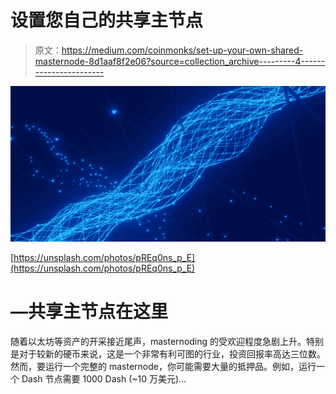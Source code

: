 # 设置您自己的共享主节点

> 原文：<https://medium.com/coinmonks/set-up-your-own-shared-masternode-8d1aaf8f2e06?source=collection_archive---------4----------------------->

![](img/1522f65a04247a9751468cf4e71b1ae5.png)

[https://unsplash.com/photos/pREq0ns_p_E](https://unsplash.com/photos/pREq0ns_p_E)

# —共享主节点在这里

随着以太坊等资产的开采接近尾声，masternoding 的受欢迎程度急剧上升。特别是对于较新的硬币来说，这是一个非常有利可图的行业，投资回报率高达三位数。然而，要运行一个完整的 masternode，你可能需要大量的抵押品。例如，运行一个 Dash 节点需要 1000 Dash (~10 万美元)…